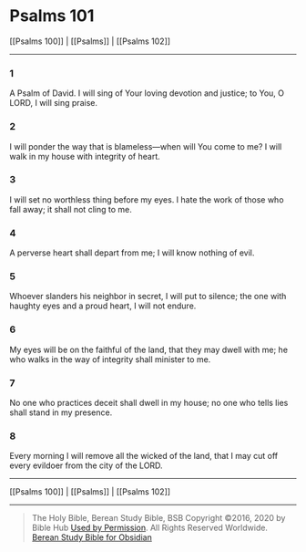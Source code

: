 # Psalms 101

[[Psalms 100]] | [[Psalms]] | [[Psalms 102]]

---

### 1
A Psalm of David. I will sing of Your loving devotion and justice; to You, O LORD, I will sing praise.

### 2
I will ponder the way that is blameless—when will You come to me? I will walk in my house with integrity of heart.

### 3
I will set no worthless thing before my eyes. I hate the work of those who fall away; it shall not cling to me.

### 4
A perverse heart shall depart from me; I will know nothing of evil.

### 5
Whoever slanders his neighbor in secret, I will put to silence; the one with haughty eyes and a proud heart, I will not endure.

### 6
My eyes will be on the faithful of the land, that they may dwell with me; he who walks in the way of integrity shall minister to me.

### 7
No one who practices deceit shall dwell in my house; no one who tells lies shall stand in my presence.

### 8
Every morning I will remove all the wicked of the land, that I may cut off every evildoer from the city of the LORD.

---

[[Psalms 100]] | [[Psalms]] | [[Psalms 102]]

---

> The Holy Bible, Berean Study Bible, BSB
> Copyright &copy;2016, 2020 by Bible Hub
> [Used by Permission](https://berean.bible/terms.htm). All Rights Reserved Worldwide.
> [Berean Study Bible for Obsidian](https://github.com/gapmiss/berean-study-bible-for-obsidian)


